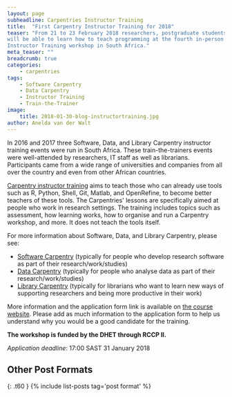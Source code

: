 ```yaml
---
layout: page
subheadline: Carpentries Instructor Training
title:  "First Carpentry Instructor Training for 2018"
teaser: "From 21 to 23 February 2018 researchers, postgraduate students, IT, and library staff
will be able to learn how to teach programming at the fourth in-person Software and Data Carpentry 
Instructor Training workshop in South Africa."
meta_teaser: ""
breadcrumb: true
categories:
    - carpentries
tags:
    - Software Carpentry
    - Data Carpentry
    - Instructor Training
    - Train-the-Trainer
image:
    title: 2018-01-30-blog-instructortraining.jpg
author: Anelda van der Walt
---
```

In 2016 and 2017 three Software, Data, and Library Carpentry instructor training events 
were run in South Africa. These train-the-trainers events were well-attended by researchers, 
IT staff as well as librarians. Participants came from a wide range of universities and companies from all over the country and even from other African countries. 

[Carpentry instructor training](https://carpentries.github.io/instructor-training/) aims to teach those who can already use tools such as R, Python, Shell, Git, Matlab, and 
OpenRefine, to become better teachers of these tools. The Carpentries' lessons are specifically aimed
at people who work in research settings. The training includes topics such as assessment, how learning works, how to organise and run a Carpentry workshop, and more. It does not teach the tools itself. 

For more information about Software, Data, and Library Carpentry, please see:

- [Software Carpentry](https://software-carpentry.org/) (typically for people who develop research software as part of their research/work/studies) 
- [Data Carpentry](http://www.datacarpentry.org/) (typically for people who analyse data as part of their research/work/studies)
- [Library Carpentry](http://librarycarpentry.github.io/) (typically for librarians who want to learn new ways of supporting researchers and being more productive in their work) 

More information and the application form link is available on [the course website](https://tenet-rccpii.github.io/2018-02-21-South-Africa-ttt/). Please add as much information to the application form to help us 
understand why you would be a good candidate for the training.

**The workshop is funded by the DHET through RCCP II.**

*Application deadline*: 17:00 SAST 31 January 2018 

## Other Post Formats
{: .t60 }
{% include list-posts tag='post format' %}


